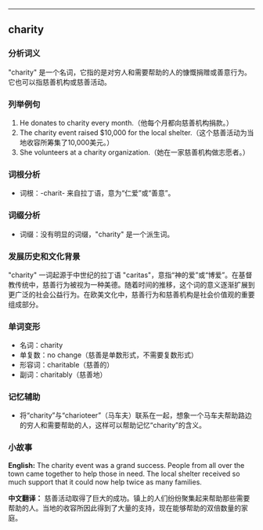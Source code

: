 
---------------
## charity
### 分析词义
"charity" 是一个名词，它指的是对穷人和需要帮助的人的慷慨捐赠或善意行为。它也可以指慈善机构或慈善活动。

### 列举例句
1. He donates to charity every month.（他每个月都向慈善机构捐款。）
2. The charity event raised $10,000 for the local shelter.（这个慈善活动为当地收容所筹集了10,000美元。）
3. She volunteers at a charity organization.（她在一家慈善机构做志愿者。）

### 词根分析
- 词根：-charit- 来自拉丁语，意为“仁爱”或“善意”。

### 词缀分析
- 词缀：没有明显的词缀，"charity" 是一个派生词。

### 发展历史和文化背景
"charity" 一词起源于中世纪的拉丁语 "caritas"，意指“神的爱”或“博爱”。在基督教传统中，慈善行为被视为一种美德。随着时间的推移，这个词的意义逐渐扩展到更广泛的社会公益行为。在欧美文化中，慈善行为和慈善机构是社会价值观的重要组成部分。

### 单词变形
- 名词：charity
- 单复数：no change（慈善是单数形式，不需要复数形式）
- 形容词：charitable（慈善的）
- 副词：charitably（慈善地）

### 记忆辅助
- 将“charity”与“charioteer”（马车夫）联系在一起，想象一个马车夫帮助路边的穷人和需要帮助的人，这样可以帮助记忆“charity”的含义。

### 小故事
**English:**
The charity event was a grand success. People from all over the town came together to help those in need. The local shelter received so much support that it could now help twice as many families.

**中文翻译：**
慈善活动取得了巨大的成功。镇上的人们纷纷聚集起来帮助那些需要帮助的人。当地的收容所因此得到了大量的支持，现在能够帮助的双倍数量的家庭。

